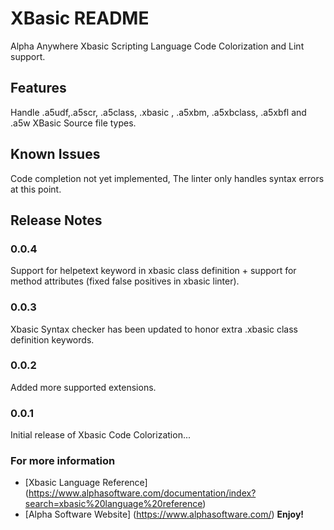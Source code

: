 # XBasic README

Alpha Anywhere Xbasic Scripting Language Code Colorization and Lint support.

## Features

Handle .a5udf,.a5scr, .a5class, .xbasic , .a5xbm,  .a5xbclass, .a5xbfl and .a5w XBasic Source file types.

## Known Issues

Code completion not yet implemented, The linter only handles syntax errors at this point.

## Release Notes

### 0.0.4

Support for helpetext keyword in xbasic class definition + support for method attributes (fixed false positives in xbasic linter).

### 0.0.3

Xbasic Syntax checker has been updated to honor extra .xbasic class definition keywords.

### 0.0.2

Added more supported extensions.

### 0.0.1

Initial release of Xbasic Code Colorization...

### For more information

* [Xbasic Language Reference] (https://www.alphasoftware.com/documentation/index?search=xbasic%20language%20reference)
* [Alpha Software Website] (https://www.alphasoftware.com/)
**Enjoy!**